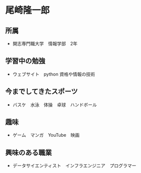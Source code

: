 <!DOCTYPE html>
<html lang="en">
<head>
    <meta charset="UTF-8">
    <meta http-equiv="X-UA-Compatible" content="IE=edge">
    <meta name="viewport" content="width=device-width, initial-scale=1.0">
    <title>自己紹介</title>
</head>
<body>
    <h1>尾崎隆一郎</h1>
<div id="content">
    <h2>所属</h2>
    <ul>
        <li>
            開志専門職大学　情報学部　2年
        </li>
    </ul>
    <h2>学習中の勉強</h2>
    <ul><li>ウェブサイト　python 資格や情報の技術
    </li></ul>
    <h2>今までしてきたスポーツ</h2>
<ul><li>バスケ　水泳　体操　卓球　ハンドボール</li></ul>
<h2>趣味</h2>
<ul><li>ゲーム　マンガ　YouTube　映画</li></ul>
<h2>興味のある職業</h2>

<ul><li>データサイエンティスト　インフラエンジニア　プログラマー</li></ul>
</div>

</body>
</html>
